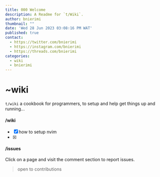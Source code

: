 ```yaml
---
title: 000 Welcome
description: A Readme for `t/Wiki`.
author: bnierimi
thumbnail: ""
date: 'Wed 28 Jun 2023 03∶08∶16 PM WAT'
published: true
contact:
  - https://twitter.com/bnierimi
  - https://instagram.com/bnierimi
  - https://threads.com/bnierimi
categories:
  - wiki
  - bnierimi
---
```


# ~wiki

`t/wiki` a cookbook for programmers, to setup and help get things up and running...

#### /wiki
- [x] how to setup nvim
- [x] 

#### /issues
Click on a page and visit the comment section to report issues.

> open to contributions
